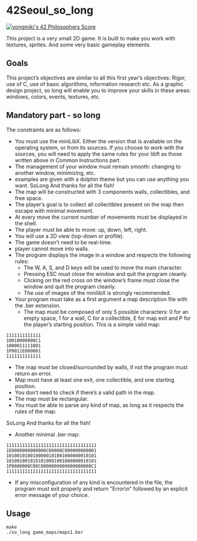 # 42Seoul_so_long
[![yongmiki's 42 Philosophers Score](https://badge42.vercel.app/api/v2/cl3x3n267003009mk7325wwen/project/2535632)](https://github.com/JaeSeoKim/badge42)

This project is a very small 2D game. It is built to make you work with textures, sprites. And some very basic gameplay elements.
## Goals
This project’s objectives are similar to all this first year’s objectives: Rigor, use of C, use
of basic algorithms, information research etc.
As a graphic design project, so long will enable you to improve your skills in these
areas: windows, colors, events, textures, etc.
## Mandatory part - so long
The constraints are as follows:
- You must use the miniLibX. Either the version that is available on the operating
system, or from its sources. If you choose to work with the sources, you will
need to apply the same rules for your libft as those written above in Common
Instructions part.
- The management of your window must remain smooth: changing to another window, minimizing, etc.
- examples are given with a dolphin theme but you can use anything you want.
SoLong And thanks for all the fish!
- The map will be constructed with 3 components walls, collectibles, and free space.
- The player’s goal is to collect all collectibles present on the map then escape with minimal movement.
- At every move the current number of movements must be displayed in the shell.
- The player must be able to move: up, down, left, right.
- You will use a 2D view (top-down or profile).
- The game doesn’t need to be real-time.
- player cannot move into walls.
- The program displays the image in a window and respects the following rules:
  - The W, A, S, and D keys will be used to move the main character.
  - Pressing ESC must close the window and quit the program cleanly.
  - Clicking on the red cross on the window’s frame must close the window and quit the program cleanly.
  - The use of images of the minilibX is strongly recommended.
- Your program must take as a first argument a map description file with the .ber
extension.
  - The map must be composed of only 5 possible characters: 0 for an empty
space, 1 for a wall, C for a collectible, E for map exit and P for the player’s
starting position.
This is a simple valid map:
```
1111111111111
10010000000C1
1000011111001
1P0011E000001
1111111111111
```
  - The map must be closed/surrounded by walls, if not the program must return
an error.
  - Map must have at least one exit, one collectible, and one starting position.
  - You don’t need to check if there’s a valid path in the map.
  - The map must be rectangular.
  - You must be able to parse any kind of map, as long as it respects the rules of
the map.

SoLong And thanks for all the fish!
  - Another minimal .ber map:
```
1111111111111111111111111111111111
1E0000000000000C00000C000000000001
1010010100100000101001000000010101
1010010010101010001001000000010101
1P0000000C00C0000000000000000000C1
1111111111111111111111111111111111
```
  - If any misconfiguration of any kind is encountered in the file, the program
must exit properly and return "Error\n" followed by an explicit error message
of your choice.

## Usage
```shell
make
./so_long game_maps/maps1.ber
```
